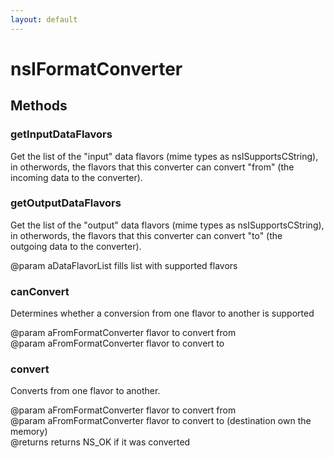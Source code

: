 ```yaml
---
layout: default
---
```


# nsIFormatConverter #

## Methods ##

### getInputDataFlavors ###
  
Get the list of the "input" data flavors (mime types as nsISupportsCString),  
in otherwords, the flavors that this converter can convert "from" (the   
incoming data to the converter).  
  

### getOutputDataFlavors ###
  
Get the list of the "output" data flavors (mime types as nsISupportsCString),  
in otherwords, the flavors that this converter can convert "to" (the   
outgoing data to the converter).  
  
@param  aDataFlavorList fills list with supported flavors  
  

### canConvert ###
  
Determines whether a conversion from one flavor to another is supported  
  
@param  aFromFormatConverter flavor to convert from  
@param  aFromFormatConverter flavor to convert to  
  

### convert ###
  
Converts from one flavor to another.  
  
@param  aFromFormatConverter flavor to convert from  
@param  aFromFormatConverter flavor to convert to (destination own the memory)  
@returns returns NS_OK if it was converted  
  
